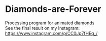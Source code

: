 # Diamonds-are-Forever
Processing program for animated diamonds <br />
See the final result on my Instagram: https://www.instagram.com/p/CC0Jp7fHEq_/
